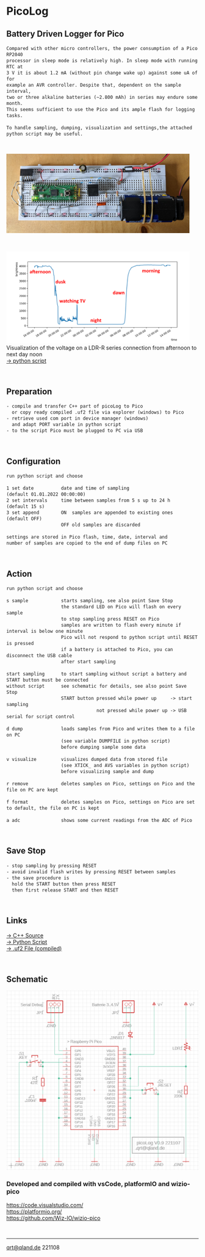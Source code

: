 # **PicoLog**
## Battery Driven Logger for Pico

```
Compared with other micro controllers, the power consumption of a Pico RP2040
processor in sleep mode is relatively high. In sleep mode with running RTC at
3 V it is about 1.2 mA (without pin change wake up) against some uA of for
example an AVR controller. Despite that, dependent on the sample interval,
two or three alkaline batteries (~2.800 mAh) in series may endure some month.
This seems sufficient to use the Pico and its ample flash for logging tasks.

To handle sampling, dumping, visualization and settings,the attached python script may be useful.

```

<br>

<img src="images/hardware.jpg" width=480><br>

<br>

<img src="images/visu.png" width=480><br>
Visualization of the voltage on a LDR-R series connection from afternoon to next day noon  
[-> python script](#links)

<br>

## Preparation
```
- compile and transfer C++ part of picoLog to Pico
  or copy ready compiled .uf2 file via explorer (windows) to Pico
- retrieve used com port in device manager (windows)
  and adapt PORT variable in python script
- to the script Pico must be plugged to PC via USB
```

<br>

## Configuration
```
run python script and choose

1 set date          date and time of sampling                     (default 01.01.2022 00:00:00)
2 set intervals     time between samples from 5 s up to 24 h      (default 15 s)
3 set append        ON  samples are appended to existing ones     (default OFF) 
                    OFF old samples are discarded

settings are stored in Pico flash, time, date, interval and 
number of samples are copied to the end of dump files on PC
```

<br>

## Action
```
run python script and choose

s sample            starts sampling, see also point Save Stop
                    the standard LED on Pico will flash on every sample
                    to stop sampling press RESET on Pico
                    samples are written to flash every minute if interval is below one minute
                    Pico will not respond to python script until RESET is pressed
                    if a battery is attached to Pico, you can disconnect the USB cable
                    after start sampling

start sampling      to start sampling without script a battery and START button must be connected
without script      see schematic for details, see also point Save Stop
                    START button pressed while power up     -> start sampling
                                 not pressed while power up -> USB serial for script control

d dump              loads samples from Pico and writes them to a file on PC 
                    (see variable DUMPFILE in python script)
                    before dumping sample some data

v visualize         visualizes dumped data from stored file 
                    (see XTICK_ and AVS variables in python script)
                    before visualizing sample and dump
                      
r remove            deletes samples on Pico, settings on Pico and the file on PC are kept

f format            deletes samples on Pico, settings on Pico are set to default, the file on PC is kept

a adc               shows some current readings from the ADC of Pico
```

<br>

## Save Stop
```
- stop sampling by pressing RESET
- avoid invalid flash writes by pressing RESET between samples
- the save procedure is 
  hold the START button then press RESET
  then first release START and then RESET
```

<br>

## Links
[-> C++ Source](source_c)  
[-> Python Script](source_py)  
[-> .uf2 File (compiled)](compiled)

<br>

## Schematic
<img src="images/schematic.png" width=640>

<br>

### Developed and compiled with vsCode, platformIO and wizio-pico
https://code.visualstudio.com/  
https://platformio.org/  
https://github.com/Wiz-IO/wizio-pico  

<br>

---

[qrt@qland.de](mailto:qrt@qland.de) 221108

